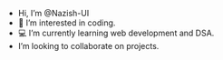 -  Hi, I’m @Nazish-UI
- 💞️ I’m interested in coding.
- 💻 I’m currently learning web development and DSA.
-  I’m looking to collaborate on projects.


<!---
Nazish-UI/Nazish-UI is a ✨ special ✨ repository because its `README.md` (this file) appears on your GitHub profile.
You can click the Preview link to take a look at your changes.
--->
